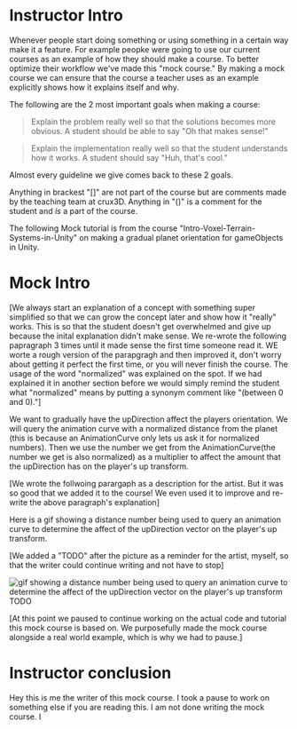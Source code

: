 # Instructor Intro
Whenever people start doing something or using something in a certain way make it a feature. For example peopke were going to use our current courses as an example of how they should make a course. To better optimize their workflow we've made this "mock course." By making a mock course we can ensure that the course a teacher uses as an example explicitly shows how it explains itself and why.

The following are the 2 most important goals when making a course:

> Explain the problem really well so that the solutions becomes more obvious. A student should be able to say "Oh that makes sense!"

> Explain the implementation really well so that the student understands how it works. A student should say "Huh, that's cool."

Almost every guideline we give comes back to these 2 goals.

Anything in brackest "[]" are not part of the course but are comments made by the teaching team at crux3D. Anything in "()" is a comment for the student and *is* a part of the course.

The following Mock tutorial is from the course "Intro-Voxel-Terrain-Systems-in-Unity" on making a gradual planet orientation for gameObjects in Unity.

# Mock Intro
[We always start an explanation of a concept with something super simplified so that we can grow the concept later and show how it "really" works. This is so that the student doesn't get overwhelmed and give up because the inital explanation didn't make sense. We re-wrote the following papragraph 3 times until it made sense the first time someone read it. WE worte a rough version of the parapgragh and then improved it, don't worry about getting it perfect the first time, or you will never finish the course. The usage of the word "normalized" was explained on the spot. If we had explained it in another section before we would simply remind the student what "normalized" means by putting a synonym comment like "(between 0 and 0)."]

We want to gradually have the upDirection affect the players orientation. We will query the animation curve with a normalized distance from the planet (this is because an AnimationCurve only lets us ask it for normalized numbers). Then we use the number we get from the AnimationCurve(the number we get is also normalized) as a multiplier to affect the amount that the upDirection has on the player's up transform.

[We wrote the follwoing parargaph as a description for the artist. But it was so good that we added it to the course! We even used it to improve and re-write the above paragraph's explanation]

Here is a gif showing a distance number being used to query an animation curve to determine the affect of the upDirection vector on the player's up transform.

[We added a "TODO" after the picture as a reminder for the artist, myself, so that the writer could continue writing and not have to stop]

![gif showing a distance number being used to query an animation curve to determine the affect of the upDirection vector on the player's up transform]() TODO

[At this point we paused to continue working on the actual code and tutorial this mock course is based on. We purposefully made the mock course alongside a real world example, which is why we had to pause.]

# Instructor conclusion
Hey this is me the writer of this mock course. I took a pause to work on something else if you are reading this. I am not done writing the mock course. I 

